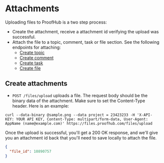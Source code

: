 Attachments
====================

Uploading files to ProofHub is a two step process:

* Create the attachment, receive a attachment id verifying the upload was successful.
* Attach the file to a topic, comment, task or file section. See the following endpoints for attaching:
	* [Create topic](https://github.com/ProofHub/api_v3/blob/master/sections/topics.md#create-topic)
	* [Create comment](https://github.com/ProofHub/api_v3/blob/master/sections/comments.md#create-comment)
	* [Create task](https://github.com/ProofHub/api_v3/blob/master/sections/tasks.md#create-task)
	* [Create file](https://github.com/ProofHub/api_v3/blob/master/sections/files.md#create-file)


Create attachments
----------------

* `POST /files/upload` uploads a file. The request body should be the binary data of the attachment. Make sure to set the Content-Type header. Here is an example:

```shell
curl --data-binary @sample.png --data project = 23423233 -H 'X-API-KEY: YOUR API KEY, Content-Type: multipart/form-data, User-Agent: AppName (name@example.com)' https://files.proofhub.com/files/upload
```

Once the upload is successful, you'll get a 200 OK response, and we'll give you an attachment id back that you'll need to save locally to attach the file.

```json
{
  "file_id": 10890757
}
```
